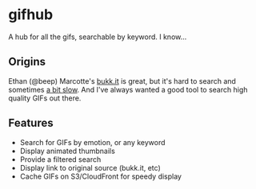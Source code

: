 gifhub
======

A hub for all the gifs, searchable by keyword. I know...

## Origins

Ethan (@beep) Marcotte's [bukk.it](http://bukk.it) is great, but it's hard to search and sometimes [a bit slow](http://storify.com/olivierlacan/gifhub-inception). 
And I've always wanted a good tool to search high quality GIFs out there.

## Features

* Search for GIFs by emotion, or any keyword
* Display animated thumbnails
* Provide a filtered search
* Display link to original source (bukk.it, etc)
* Cache GIFs on S3/CloudFront for speedy display
